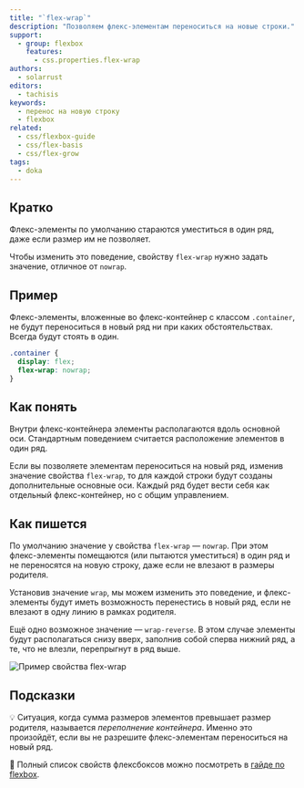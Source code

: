 ```yaml
---
title: "`flex-wrap`"
description: "Позволяем флекс-элементам переноситься на новые строки."
support:
  - group: flexbox
    features:
      - css.properties.flex-wrap
authors:
  - solarrust
editors:
  - tachisis
keywords:
  - перенос на новую строку
  - flexbox
related:
  - css/flexbox-guide
  - css/flex-basis
  - css/flex-grow
tags:
  - doka
---
```


## Кратко

Флекс-элементы по умолчанию стараются уместиться в один ряд, даже если размер им не позволяет.

Чтобы изменить это поведение, свойству `flex-wrap` нужно задать значение, отличное от `nowrap`.

## Пример

Флекс-элементы, вложенные во флекс-контейнер с классом `.container`, не будут переноситься в новый ряд ни при каких обстоятельствах. Всегда будут стоять в один.

```css
.container {
  display: flex;
  flex-wrap: nowrap;
}
```

## Как понять

Внутри флекс-контейнера элементы располагаются вдоль основной оси. Стандартным поведением считается расположение элементов в один ряд.

Если вы позволяете элементам переноситься на новый ряд, изменив значение свойства `flex-wrap`, то для каждой строки будут созданы дополнительные основные оси. Каждый ряд будет вести себя как отдельный флекс-контейнер, но с общим управлением.

## Как пишется

По умолчанию значение у свойства `flex-wrap` — `nowrap`. При этом флекс-элементы помещаются (или пытаются уместиться) в один ряд и не переносятся на новую строку, даже если не влезают в размеры родителя.

Установив значение `wrap`, мы можем изменить это поведение, и флекс-элементы будут иметь возможность перенестись в новый ряд, если не влезают в одну линию в рамках родителя.

Ещё одно возможное значение — `wrap-reverse`. В этом случае элементы будут располагаться снизу вверх, заполнив собой сперва нижний ряд, а те, что не влезли, перепрыгнут в ряд выше.

![Пример свойства flex-wrap](images/1.png)

## Подсказки

💡 Ситуация, когда сумма размеров элементов превышает размер родителя, называется _переполнение контейнера_. Именно это произойдёт, если вы не разрешите флекс-элементам переноситься на новый ряд.

<aside>

📝 Полный список свойств флексбоксов можно посмотреть в [гайде по flexbox](/css/flexbox-guide/).

</aside>

